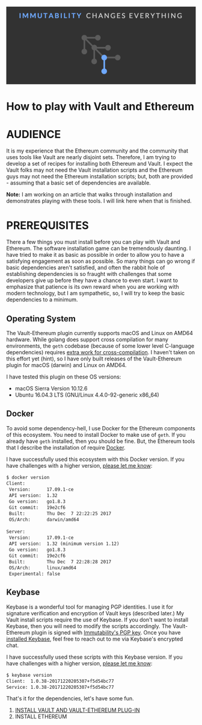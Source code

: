 ![Immutability](/docs/tagline.png?raw=true "Changes Everything")

How to play with Vault and Ethereum
=================

# AUDIENCE

It is my experience that the Ethereum community and the community that uses tools like Vault are nearly disjoint sets. Therefore, I am trying to develop a set of recipes for installing both Ethereum and Vault. I expect the Vault folks may not need the Vault installation scripts and the Ethereum guys may not need the Ethereum installation scripts; but, both are provided - assuming that a basic set of dependencies are available.

**Note:** I am working on an article that walks through installation and demonstrates playing with these tools. I will link here when that is finished.

# PREREQUISITES

There a few things you must install before you can play with Vault and Ethereum. The software installation game can be tremendously daunting. I have tried to make it as basic as possible in order to allow you to have a satisfying engagement as soon as possible. So many things can go wrong if basic dependencies aren't satisfied, and often the rabbit hole of establishing dependencies is so fraught with challenges that some developers give up before they have a chance to even start. I want to emphasize that patience is its own reward when you are working with modern technology, but I am sympathetic, so, I will try to keep the basic dependencies to a minimum.


## Operating System

The Vault-Ethereum plugin currently supports macOS and Linux on AMD64 hardware. While golang does support cross compilation for many environments, the `geth` codebase (because of some lower level C-language dependencies) requires [extra work for cross-compilation](https://github.com/ethereum/go-ethereum/wiki/Cross-compiling-Ethereum). I haven't taken on this effort yet (hint), so I have only built releases of the Vault-Ethereum plugin for macOS (darwin) and Linux on AMD64.

I have tested this plugin on these OS versions:

* macOS Sierra Version 10.12.6
* Ubuntu 16.04.3 LTS (GNU/Linux 4.4.0-92-generic x86_64)

## Docker

To avoid some dependency-hell, I use Docker for the Ethereum components of this ecosystem. You need to install Docker to make use of `geth`. If you already have `geth` installed, then you should be fine. But, the Ethereum tools that I describe the installation of require [Docker](https://docs.docker.com/engine/installation/).

I have successfully used this ecosystem with this Docker version. If you have challenges with a higher version, [please let me know](mailto:jeff@immutability.io):

```
$ docker version
Client:
 Version:      17.09.1-ce
 API version:  1.32
 Go version:   go1.8.3
 Git commit:   19e2cf6
 Built:        Thu Dec  7 22:22:25 2017
 OS/Arch:      darwin/amd64

Server:
 Version:      17.09.1-ce
 API version:  1.32 (minimum version 1.12)
 Go version:   go1.8.3
 Git commit:   19e2cf6
 Built:        Thu Dec  7 22:28:28 2017
 OS/Arch:      linux/amd64
 Experimental: false
```

## Keybase

Keybase is a wonderful tool for managing PGP identities. I use it for signature verification and encryption of Vault keys (described later.) My Vault install scripts require the use of Keybase. If you don't want to install Keybase, then you will need to modify the scripts accordingly. The Vault-Ethereum plugin is signed with [Immutability's PGP key](https://keybase.io/immutability). Once you have [installed Keybase](https://keybase.io/download), feel free to reach out to me via Keybase's encrypted chat.

I have successfully used these scripts with this Keybase version. If you have challenges with a higher version, [please let me know](mailto:jeff@immutability.io):

```
$ keybase version
Client:  1.0.38-20171220205307+f5d54bc77
Service: 1.0.38-20171220205307+f5d54bc77
```

That's it for the dependencies, let's have some fun.

1. [INSTALL VAULT AND VAULT-ETHEREUM PLUG-IN](./VAULT.md)
1. INSTALL ETHEREUM

